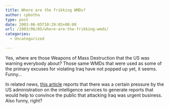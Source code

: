 ```yaml
---
title: Where are the frikking WMDs?
author: cpbotha
type: post
date: 2003-06-05T10:29:03+00:00
url: /2003/06/05/where-are-the-frikking-wmds/
categories:
  - Uncategorized

---
```

Yes, where are those Weapons of Mass Destruction that the US was warning everybody about? Those same WMDs that were used as some of the primary excuses for violating Iraq have not popped up yet, it seems. Funny&#8230;

In related news, [this article][1] reports that there was a certain pressure by the US administration on the intelligence services to generate reports that would help to convince the public that attacking Iraq was urgent business. Also funny, right?

 [1]: http://www.iol.co.za/index.php?click_id=3&art_id=qw1054791360596B262&set_id=1